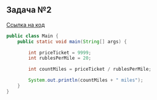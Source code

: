 ## Задача №2

[Ссылка на код](https://github.com/npetyaeva/javaLesson_2_2/blob/master/src/Main.java)

```java
public class Main {
    public static void main(String[] args) {

        int priceTicket = 9999;
        int rublesPerMile = 20;

        int countMiles = priceTicket / rublesPerMile;

        System.out.println(countMiles + " miles");
    }
}
```
